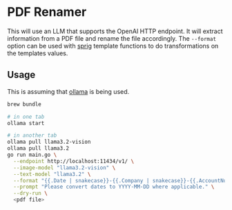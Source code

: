 # PDF Renamer

This will use an LLM that supports the OpenAI HTTP endpoint. It will extract
information from a PDF file and rename the file accordingly. The `--format`
option can be used with [sprig](http://masterminds.github.io/sprig/) template
functions to do transformations on the templates values.

## Usage

This is assuming that [ollama](https://ollama.com/) is being used.

```bash
brew bundle

# in one tab
ollama start

# in another tab
ollama pull llama3.2-vision
ollama pull llama3.2
go run main.go \
  --endpoint http://localhost:11434/v1/ \
  --image-model "llama3.2-vision" \
  --text-model "llama3.2" \
  --format "{{.Date | snakecase}}-{{.Company | snakecase}}-{{.AccountNumber | snakecase}}.pdf" \
  --prompt "Please convert dates to YYYY-MM-DD where applicable." \
  --dry-run \
  <pdf file>
```
